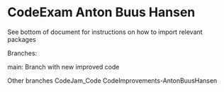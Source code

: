 # CodeExam Anton Buus Hansen 
See bottom of document for instructions on how to import relevant packages 

Branches:

main: Branch with new improved code

Other branches
CodeJam_Code
CodeImprovements-AntonBuusHansen
